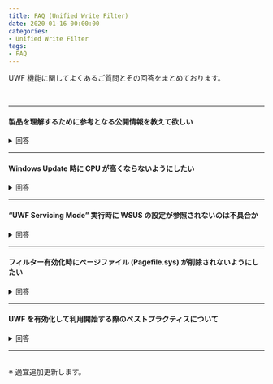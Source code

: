 ```yaml
---
title: FAQ (Unified Write Filter)
date: 2020-01-16 00:00:00
categories:
- Unified Write Filter
tags:
- FAQ
---
```

UWF 機能に関してよくあるご質問とその回答をまとめております。
<!-- more -->
<br>

***
#### 製品を理解するために参考となる公開情報を教えて欲しい
<details><summary style="font-size: 10pt">回答</summary>

- [統合書き込みフィルター (UWF) 機能](https://docs.microsoft.com/ja-jp/windows-hardware/customize/enterprise/unified-write-filter)  
> 機能の概要、要件、制限事項、各機能の紹介など  
- [Unified Write Filter (UWF) 機能を使用します。](https://docs.microsoft.com/ja-jp/windows-hardware/customize/enterprise/uwf-turnonuwf)  
> UWF の有効化方法  
- [統合書き込みフィルター (UWF) オーバーレイの位置とサイズ](https://docs.microsoft.com/ja-jp/windows-hardware/customize/enterprise/uwfoverlay)  
> オーバーレイに関する情報  
- [書き込みフィルターの除外](https://docs.microsoft.com/ja-jp/windows-hardware/customize/enterprise/uwfexclusions)  
> UWF 機能の除外設定について  
- [UWF で保護されているデバイスのサービス](https://docs.microsoft.com/ja-jp/windows-hardware/customize/enterprise/service-uwf-protected-devices)  
> UWF を有効化している環境で Windows 更新プロブラムやマルウェア対策ソフトのシグネチャを更新する方法について  
- [Unified Write Filter (UWF) のトラブルシューティング](https://docs.microsoft.com/ja-jp/windows-hardware/customize/enterprise/uwftroubleshooting)  
> トラブルシューティングに関する情報  
> UWF に関する情報採取手順は、[こちら](https://jpiotblog.github.io/files/CollectInfo_UWF.md "") を参照ください。
</details>

***
#### Windows Update 時に CPU が高くならないようにしたい
<details><summary style="font-size: 10pt">回答</summary>

WmiPrvSE.exe プロセスが uwfwmi.dll にて UWF のオーバーレイ ファイルを取得する処理に CPU を消費する傾向があります。こちらは仕様に基づく動作となります。
</details>

***
#### “UWF Servicing Mode” 実行時に WSUS の設定が参照されないのは不具合か
<details><summary style="font-size: 10pt">回答</summary>

UWF の不具合として、2019 年 9 月 (Windows 10 1903 のみ 2019 年 10 月) の更新プログラムで修正しております。  
</details>

***
#### フィルター有効化時にページファイル (Pagefile.sys) が削除されないようにしたい
<details><summary style="font-size: 10pt">回答</summary>

初回の `uwfmgr.exe filter enable` コマンドの実行時に Pagefile に関するレジストリ値を操作する処理が実施される為です。回避策としては、`uwfmgr.exe filter enable` コマンドを実行した後、再起動の直前にもう一度 Pagefile.sys の設定を保護対象外のボリュームに対して実施する必要があります。  
</details>

***
#### UWF を有効化して利用開始する際のベストプラクティスについて
<details><summary style="font-size: 10pt">回答</summary>

以下の実施についてご留意ください。  

- UWF には複数の既知の不具合が存在します。Windows Update を最新まで適用してご利用を開始ください。

- 除外設定によりシステム上同期を取る必要がある情報に矛盾が生じ、何らかの問題を発生させる可能性がございます。除外設定は以下サイトの情報を参考に実施ください。  
   [UWF の除外設定について](https://jpiotblog.github.io/blog/2020/02/19/UWF-exclusions/)

- OS 再起動を定期的に行わないシステムの場合、UWF のオーバーレイ領域の不足によって問題が発生する可能性があります。下記サイトの記事を参考に、オーバーレイの設定をご検討ください。  
   [長期間稼働するシステムでの UWF 有効化について](https://jpiotblog.github.io/blog/2020/02/20/UWF-longtermup/)

</details>

***
<br>
※ 適宜追加更新します。
